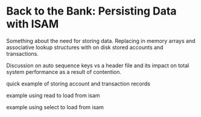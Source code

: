 # Back to the Bank: Persisting Data with ISAM
Something about the need for storing data. Replacing in memory arrays and associative lookup structures with on disk stored accounts and transactions.

Discussion on auto sequence keys vs a header file and its impact on total system performance as a result of contention.

quick example of storing account and transaction records

example using read to load from isam

example using select to load from isam